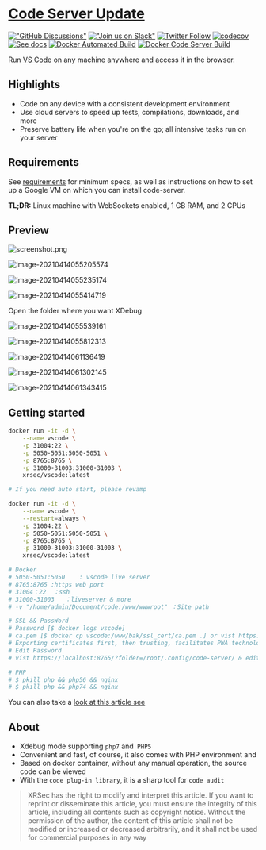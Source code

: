 # [Code Server Update](https://blog.zygd.site/Code%20Server%20Update.html)

[!["GitHub Discussions"](https://img.shields.io/badge/%20GitHub-%20Discussions-gray.svg?longCache=true&logo=github&colorB=purple)](https://github.com/cdr/code-server/discussions) [!["Join us on Slack"](https://img.shields.io/badge/join-us%20on%20slack-gray.svg?longCache=true&logo=slack&colorB=brightgreen)](https://cdr.co/join-community) [![Twitter Follow](https://img.shields.io/twitter/follow/CoderHQ?label=%40CoderHQ&style=social)](https://twitter.com/coderhq) [![codecov](https://codecov.io/gh/cdr/code-server/branch/main/graph/badge.svg?token=5iM9farjnC)](https://codecov.io/gh/cdr/code-server) [![See docs](https://img.shields.io/github/v/release/cdr/code-server?label=Docs&color=blue)](https://github.com/cdr/code-server/tree/main/docs) [![Docker Automated Build](https://img.shields.io/docker/automated/xrsec/vscode?label=Build&logo=docker&style=flat-square)](https://hub.docker.com/r/xrsec/vscode) [![Docker Code Server Build](https://github.com/XRSec/Code-Server-Update/actions/workflows/Docker_Code_Server.yml/badge.svg)](https://github.com/XRSec/Code-Server-Update/actions/workflows/Docker_Code_Server.yml)

Run [VS Code](https://github.com/Microsoft/vscode) on any machine anywhere and access it in the browser.

## Highlights

- Code on any device with a consistent development environment
- Use cloud servers to speed up tests, compilations, downloads, and more
- Preserve battery life when you're on the go; all intensive tasks run on your server

## Requirements

See [requirements](https://github.com/cdr/code-server/blob/v3.11.1/docs/requirements.md) for minimum specs, as well as instructions on how to set up a Google VM on which you can install code-server.

**TL;DR:** Linux machine with WebSockets enabled, 1 GB RAM, and 2 CPUs


## Preview

![screenshot.png](https://cdn.jsdelivr.net/gh/cdr/code-server@master/docs/assets/screenshot.png)

![image-20210414055205574](https://rmt.ladydaily.com/fetch/ZYGG/storage/20210429025318419611.png?w=1280&fmt=jpg)

![image-20210414055235174](https://rmt.ladydaily.com/fetch/ZYGG/storage/20210429025328484604.png?w=1280&fmt=jpg)

![image-20210414055414719](https://rmt.ladydaily.com/fetch/ZYGG/storage/20210429025337591529.png?w=1280&fmt=jpg)

Open the folder where you want XDebug

![image-20210414055539161](https://rmt.ladydaily.com/fetch/ZYGG/storage/20210429025400286705.png?w=1280&fmt=jpg)

![image-20210414055812313](https://rmt.ladydaily.com/fetch/ZYGG/storage/20210429025411261774.png?w=1280&fmt=jpg)

![image-20210414061136419](https://rmt.ladydaily.com/fetch/ZYGG/storage/20210429025430379273.png?w=1280&fmt=jpg)

![image-20210414061302145](https://rmt.ladydaily.com/fetch/ZYGG/storage/20210429025437679754.png?w=1280&fmt=jpg)

![image-20210414061343415](https://rmt.ladydaily.com/fetch/ZYGG/storage/20210429025447226680.png?w=1280&fmt=jpg)

## Getting started

```bash
docker run -it -d \
	--name vscode \
	-p 31004:22 \
	-p 5050-5051:5050-5051 \
	-p 8765:8765 \
	-p 31000-31003:31000-31003 \
	xrsec/vscode:latest

# If you need auto start, please revamp

docker run -it -d \
	--name vscode \
	--restart=always \
	-p 31004:22 \
	-p 5050-5051:5050-5051 \
	-p 8765:8765 \
	-p 31000-31003:31000-31003 \
	xrsec/vscode:latest

# Docker
# 5050-5051:5050 	: vscode live server
# 8765:8765	:https web port
# 31004：22	：ssh
# 31000-31003	：liveserver & more
# -v "/home/admin/Document/code:/www/wwwroot" ：Site path

# SSL && PassWord
# Password [$ docker logs vscode]
# ca.pem [$ docker cp vscode:/www/bak/ssl_cert/ca.pem .] or vist https://localhost:8765/?folder=/www/bak/ssl_cert to download ca.pem
# Exporting certificates first, then trusting, facilitates PWA technology implementation
# Edit Password
# vist https://localhost:8765/?folder=/root/.config/code-server/ & edit config.yaml then [$ docker restart vscode ]

# PHP
# $ pkill php && php56 && nginx
# $ pkill php && php74 && nginx
```

You can also take a [look at this article see](https://blog.zygd.site/Online%20Config%20VS%20Code.html)

## About

- Xdebug mode supporting `php7` and` PHP5`
- Convenient and fast, of course, it also comes with PHP environment and
- Based on docker container, without any manual operation, the source code can be viewed
- With the `code plug-in library`,  it is a sharp tool for `code audit`


> XRSec has the right to modify and interpret this article. If you want to reprint or disseminate this article, you must ensure the integrity of this article, including all contents such as copyright notice. Without the permission of the author, the content of this article shall not be modified or increased or decreased arbitrarily, and it shall not be used for commercial purposes in any way

